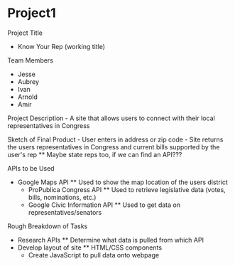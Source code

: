 # Project1

Project Title
  - Know Your Rep (working title)

Team Members
  - Jesse
  - Aubrey
  - Ivan
  - Arnold
  - Amir

Project Description
	- A site that allows users to connect with their local representatives in Congress

Sketch of Final Product
	- User enters in address or zip code
	- Site returns the users representatives in Congress and current bills supported by the user's rep
	  ** Maybe state reps too, if we can find an API???

APIs to be Used
  - Google Maps API
    ** Used to show the map location of the users district
	- ProPublica Congress API
    ** Used to retrieve legislative data (votes, bills, nominations, etc.)
	- Google Civic Information API
    ** Used to get data on representatives/senators

Rough Breakdown of Tasks
  - Research APIs
    ** Determine what data is pulled from which API
  - Develop layout of site
    ** HTML/CSS components
	- Create JavaScript to pull data onto webpage
